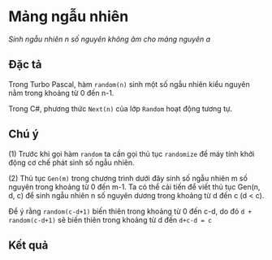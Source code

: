 ﻿# Mảng ngẫu nhiên

*Sinh ngẫu nhiên n số nguyên không âm cho mảng nguyên a*

## Đặc tả

Trong Turbo Pascal, hàm `random(n)` sinh một số ngẫu nhiên kiểu nguyên nằm trong khoảng từ 0 đến n-1.

Trong C#, phương thức `Next(n)` của lớp `Random` hoạt động tương tự.

## Chú ý

(1) Trước khi gọi hàm `random` ta cần gọi thủ tục `randomize` để máy tính khởi động cơ chế phát sinh số ngẫu nhiên.

(2) Thủ tục `Gen(m)` trong chương trình dưới đây sinh số ngẫu nhiên m số nguyên trong khoảng từ 0 đến m-1. Ta có thể cải tiến để viết thủ tục Gen(n, d, c) để sinh ngẫu nhiên n số nguyên dương trong khoảng từ d đến c (d < c).

Để ý rằng `random(c-d+1)` biến thiên trong khoảng từ 0 đến c-d, do đó `d + random(c-d+1)` sẽ biến thiên trong khoảng từ d đến `d+c-d = c`

## Kết quả

```

```
